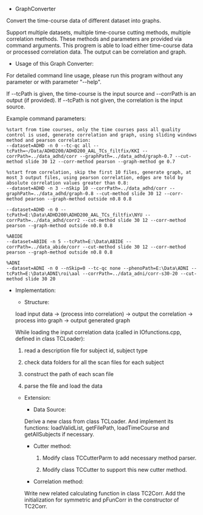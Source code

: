- GraphConverter

Convert the time-course data of different dataset into graphs.

Support multiple datasets, multiple time-course cutting methods, multiple correlation methods.
These methods and parameters are provided via command arguments.
This progrem is able to load either time-course data or processed correlation data.
The output can be correlation and graph.


- Usage of this Graph Converter:

For detailed command line usage, please run this program without any parameter or with parameter "--help".

If --tcPath is given, the time-course is the input source and --corrPath is an output (if provided).
If --tcPath is not given, the correlation is the input source.

Example command parameters:

```
%start from time courses, only the time courses pass all quality control is used, generate correlation and graph, using sliding windows method and pearson correlation:
--dataset=ADHD -n 0 --tc-qc all --tcPath=~/Data/ADHD200/ADHD200_AAL_TCs_filtfix/KKI --corrPath=../data_adhd/corr --graphPath=../data_adhd/graph-0.7 --cut-method slide 30 12 --corr-method pearson --graph-method ge 0.7

%start from correlation, skip the first 10 files, generate graph, at most 3 output files, using pearson correlation, edges are told by absolute correlation values greater than 0.8:
--dataset=ADHD -n 3 --nSkip 10 --corrPath=../data_adhd/corr --graphPath=../data_adhd/graph-0.8 --cut-method slide 30 12 --corr-method pearson --graph-method outside n0.8 0.8

--dataset=ADHD -n 0 --tcPath=E:\Data\ADHD200\ADHD200_AAL_TCs_filtfix\NYU --corrPath=../data_adhd/corr2 --cut-method slide 30 12 --corr-method pearson --graph-method outside n0.8 0.8

%ABIDE
--dataset=ABIDE -n 5 --tcPath=E:\Data\ABIDE --corrPath=../data_abide/corr --cut-method slide 30 12 --corr-method pearson --graph-method outside n0.8 0.8

%ADNI
--dataset=ADNI -n 0 --nSkip=0 --tc-qc none --phenoPath=E:\Data\ADNI --tcPath=E:\Data\ADNI\roi\aal --corrPath=../data_adni/corr-s30-20 --cut-method slide 30 20
```

- Implementation:

  - Structure:

  load input data -> (process into correlation) -> output the correlation -> process into graph -> output generated graph

  While loading the input correlation data (called in IOfunctions.cpp, defined in class TCLoader):
  
    1. read a description file for subject id, subject type
    
    2. check data folders for all the scan files for each subject
    
    3. construct the path of each scan file
    
    4. parse the file and load the data

  - Extension:

    - Data Source:

    Derive a new class from class TCLoader.
    And implement its functions: loadValidList, getFilePath, loadTimeCourse and getAllSubjects if necessary.
    
    - Cutter method:
  
      1. Modify class TCCutterParm to add necessary method parser.

      2. Modify class TCCutter to support this new cutter method.

  
    - Correlation method:
  
    Write new related calculating function in class TC2Corr.
    Add the initialization for symmetric and pFunCorr in the constructor of TC2Corr.

